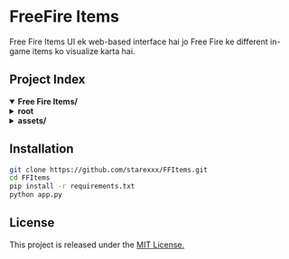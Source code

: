 # FreeFire Items

Free Fire Items UI ek web-based interface hai jo Free Fire ke different in-game items ko visualize karta hai.

## Project Index
<details open>
	<summary><b>Free Fire Items/</b></summary>
	<details>
		<summary><b>root</b></summary>
		<blockquote>
			<table>
			<tr><td><b><a href="#">README.md</a></b></td></tr>
      <tr><td><b><a href="#">LICENSE</a></b></td></tr>
			<tr><td><b><a href="#">requirements.txt</a></b></td></tr>
			<tr><td><b><a href="#">app.py</a></b></td></tr>
	                <tr><td><b><a href="#">vercel.json</a></b></td></tr>
			</table>
		</blockquote>
	</details>
	<details>
		<summary><b>assets/</b></summary>
					<table>
					<tr><td><b><a href="#">error-404.png</a></b></td></tr>
					<tr><td><b><a href="#">og.png</a></b></td></tr>
                                        <tr><td><b><a href="#">app.json</a></b></td></tr>
				        <tr><td><b><a href="#">header.png</a></b></td></tr>
					</table>
				</blockquote>
					</table>
				</blockquote>
			</details>
		</blockquote>
	</details>
</details>

## Installation

```sh
git clone https://github.com/starexxx/FFItems.git
cd FFItems
pip install -r requirements.txt
python app.py
```


## License
This project is released under the [MIT License.](LICENCE)
